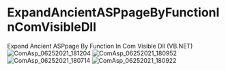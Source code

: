 # ExpandAncientASPpageByFunctionInComVisibleDll
Expand Ancient ASPpage By Function In Com Visible Dll (VB.NET)
![ComAsp_06252021_181204](https://user-images.githubusercontent.com/81580242/123868099-e991b080-d937-11eb-99c7-aa7f4949e54d.png)
![ComAsp_06252021_180952](https://user-images.githubusercontent.com/81580242/123868121-f1515500-d937-11eb-91d6-78a788e223c9.png)
![ComAsp_06252021_180714](https://user-images.githubusercontent.com/81580242/123868134-f6ae9f80-d937-11eb-8eaf-9566c652692d.png)
![ComAsp_06252021_180922](https://user-images.githubusercontent.com/81580242/123868142-f910f980-d937-11eb-9e2c-b4f56f9f3497.png)


